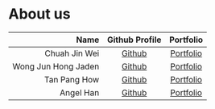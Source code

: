 # About us

Name | Github Profile | Portfolio 
----:|:--------------:|:---------:
Chuah Jin Wei | [Github](https://github.com/heyjinwei/) | [Portfolio](team/heyjinwei.md)
Wong Jun Hong Jaden | [Github](https://github.com/jadenwjh) | [Portfolio](team/jadenwjh.md)
Tan Pang How | [Github](https://github.com/CabbageTime) | [Portfolio](team/cabbagetime.md)
Angel Han | [Github](https://github.com/warmwhalefy) | [Portfolio](team/warmwhalefy.md)